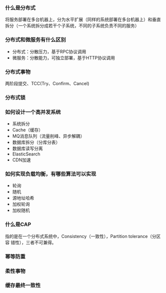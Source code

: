### 什么是分布式
将服务部署在多台机器上，分为水平扩展（同样的系统部署在多台机器上）和垂直拆分（一个系统拆分成若干个子系统，不同的子系统负责不同的服务）

### 分布式和微服务有什么区别
* 分布式：分散压力，基于RPC协议调用
* 微服务：分散能力，可独立部署，基于HTTP协议调用

### 分布式事物
两阶段提交、TCC(Try、Confirm、Cancel)

### 分布式锁 

### 如何设计一个高并发系统
* 系统拆分
* Cache（缓存）
* MQ消息队列（流量削峰、异步解耦）
* 数据库拆分（分库分表）
* 数据库读写分离
* ElasticSearch
* CDN加速

### 如何实现负载均衡，有哪些算法可以实现
* 轮询
* 随机
* 源地址哈希
* 加权轮询
* 加权随机

### 什么是CAP
指的是在一个分布式系统中，Consistency（一致性），Partition tolerance（分区容
错性），三者不可兼得。

### 幂等防重

### 柔性事物

### 缓存最终一致性
